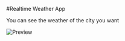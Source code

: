 #Realtime Weather App

You can see the weather of the city you want

![Preview](https://github.com/Emrecsmsk/realtime-weather-app/blob/main/assets/github/readme.gif?raw=true)
